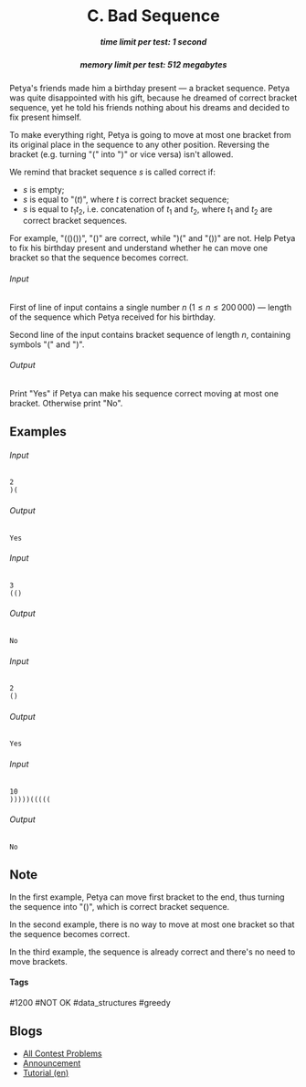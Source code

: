 <h1 style='text-align: center;'> C. Bad Sequence</h1>

<h5 style='text-align: center;'>time limit per test: 1 second</h5>
<h5 style='text-align: center;'>memory limit per test: 512 megabytes</h5>

Petya's friends made him a birthday present — a bracket sequence. Petya was quite disappointed with his gift, because he dreamed of correct bracket sequence, yet he told his friends nothing about his dreams and decided to fix present himself. 

To make everything right, Petya is going to move at most one bracket from its original place in the sequence to any other position. Reversing the bracket (e.g. turning "(" into ")" or vice versa) isn't allowed. 

We remind that bracket sequence $s$ is called correct if: 

* $s$ is empty;
* $s$ is equal to "($t$)", where $t$ is correct bracket sequence;
* $s$ is equal to $t_1 t_2$, i.e. concatenation of $t_1$ and $t_2$, where $t_1$ and $t_2$ are correct bracket sequences.

For example, "(()())", "()" are correct, while ")(" and "())" are not. Help Petya to fix his birthday present and understand whether he can move one bracket so that the sequence becomes correct.

###### Input

First of line of input contains a single number $n$ ($1 \leq n \leq 200\,000$) — length of the sequence which Petya received for his birthday.

Second line of the input contains bracket sequence of length $n$, containing symbols "(" and ")".

###### Output

Print "Yes" if Petya can make his sequence correct moving at most one bracket. Otherwise print "No".

## Examples

###### Input


```text
2
)(
```
###### Output


```text
Yes
```
###### Input


```text
3
(()
```
###### Output


```text
No
```
###### Input


```text
2
()
```
###### Output


```text
Yes
```
###### Input


```text
10
)))))(((((
```
###### Output


```text
No
```
## Note

In the first example, Petya can move first bracket to the end, thus turning the sequence into "()", which is correct bracket sequence.

In the second example, there is no way to move at most one bracket so that the sequence becomes correct.

In the third example, the sequence is already correct and there's no need to move brackets.



#### Tags 

#1200 #NOT OK #data_structures #greedy 

## Blogs
- [All Contest Problems](../Codeforces_Round_583_(Div._1_+_Div._2,_based_on_Olympiad_of_Metropolises).md)
- [Announcement](../blogs/Announcement.md)
- [Tutorial (en)](../blogs/Tutorial_(en).md)
